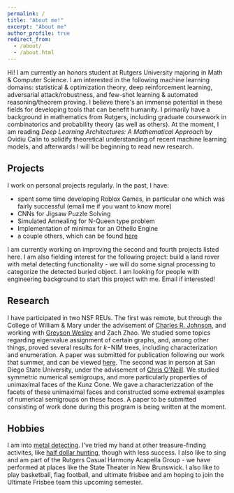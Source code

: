 ```yaml
---
permalink: /
title: "About me!"
excerpt: "About me"
author_profile: true
redirect_from: 
  - /about/
  - /about.html
---
```


Hi! I am currently an honors student at Rutgers University majoring in Math & Computer Science. I am interested in the following machine learning domains: statistical & optimization theory, deep reinforcement learning, adversarial attack/robustness, and few-shot learning & automated reasoning/theorem proving. I believe there's an immense potential in these fields for developing tools that can benefit humanity. I primarily have a background in mathematics from Rutgers, including graduate coursework in combinatorics and probability theory (as well as others). At the moment, I am reading _Deep Learning Architectures: A Mathematical Approach_ by Ovidiu Calin to solidify theoretical understanding of recent machine learning models, and afterwards I will be beginning to read new research. 

Projects
--------
I work on personal projects regularly. In the past, I have:
- spent some time developing Roblox Games, in particular one which was fairly successful (email me if you want to know more)
- CNNs for Jigsaw Puzzle Solving
- Simulated Annealing for N-Queen type problem
- Implementation of minimax for an Othello Engine
- a couple others, which can be found [here](/cv)

I am currently working on improving the second and fourth projects listed here. I am also fielding interest for the following project: build a land rover with metal detecting functionality - we will do some signal processing to categorize the detected buried object. I am looking for people with engineering background to start this project with me. Email if interested!

Research
--------
I have participated in two NSF REUs. The first was remote, but through the College of William & Mary under the advisement of [Charles R. Johnson](https://en.wikipedia.org/wiki/Charles_Royal_Johnson), and working with [Greyson Wesley](https://sites.nd.edu/greyson-wesley/) and Zach Zhao. We studied some topics regarding eigenvalue assignment of certain graphs, and, among other things, proved several results for $k-$NIM trees, including characterization and enumeration. A paper was submitted for publication following our work that summer, and can be viewed [here](/publications). The second was in person at San Diego State University, under the advisement of [Chris O'Neill](https://cdoneill.sdsu.edu/). We studied symmetric numerical semigroups, and more particularly properties of unimaximal faces of the Kunz Cone. We gave a characterizzation of the facets of these unimaximal faces and constructed some extremal examples of numerical semigroups on these faces. A paper to be submitted consisting of work done during this program is being written at the moment.

Hobbies
-------
I am into [metal detecting](/posts/2022/08/blog-post-1/). I've tried my hand at other treasure-finding activites, like [half dollar hunting](https://www.youtube.com/watch?v=xOtxPThNUZI), though with less success. I also like to sing and am part of the Rutgers Casual Harmony Acapella Group - we have performed at places like the State Theater in New Brunswick. I also like to play basketball, flag football, and ultimate frisbee and am hoping to join the Ultimate Frisbee team this upcoming semester.
